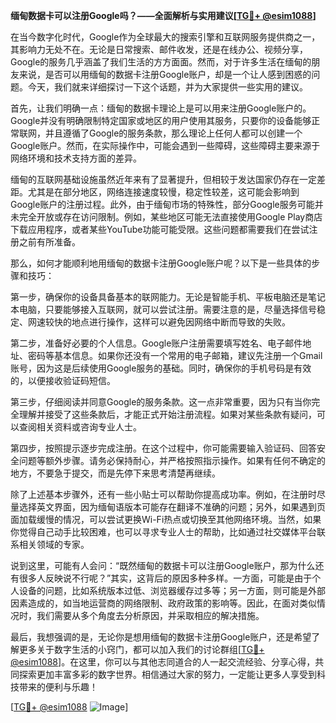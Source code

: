 **缅甸数据卡可以注册Google吗？——全面解析与实用建议[[TG💪+ @esim1088](https://t.me/s/esim1088)]**

在当今数字化时代，Google作为全球最大的搜索引擎和互联网服务提供商之一，其影响力无处不在。无论是日常搜索、邮件收发，还是在线办公、视频分享，Google的服务几乎涵盖了我们生活的方方面面。然而，对于许多生活在缅甸的朋友来说，是否可以用缅甸的数据卡注册Google账户，却是一个让人感到困惑的问题。今天，我们就来详细探讨一下这个话题，并为大家提供一些实用的建议。

首先，让我们明确一点：缅甸的数据卡理论上是可以用来注册Google账户的。Google并没有明确限制特定国家或地区的用户使用其服务，只要你的设备能够正常联网，并且遵循了Google的服务条款，那么理论上任何人都可以创建一个Google账户。然而，在实际操作中，可能会遇到一些障碍，这些障碍主要来源于网络环境和技术支持方面的差异。

缅甸的互联网基础设施虽然近年来有了显著提升，但相较于发达国家仍存在一定差距。尤其是在部分地区，网络连接速度较慢，稳定性较差，这可能会影响到Google账户的注册过程。此外，由于缅甸市场的特殊性，部分Google服务可能并未完全开放或存在访问限制。例如，某些地区可能无法直接使用Google Play商店下载应用程序，或者某些YouTube功能可能受限。这些问题都需要我们在尝试注册之前有所准备。

那么，如何才能顺利地用缅甸的数据卡注册Google账户呢？以下是一些具体的步骤和技巧：

第一步，确保你的设备具备基本的联网能力。无论是智能手机、平板电脑还是笔记本电脑，只要能够接入互联网，就可以尝试注册。需要注意的是，尽量选择信号稳定、网速较快的地点进行操作，这样可以避免因网络中断而导致的失败。

第二步，准备好必要的个人信息。Google账户注册需要填写姓名、电子邮件地址、密码等基本信息。如果你还没有一个常用的电子邮箱，建议先注册一个Gmail账号，因为这是后续使用Google服务的基础。同时，确保你的手机号码是有效的，以便接收验证码短信。

第三步，仔细阅读并同意Google的服务条款。这一点非常重要，因为只有当你完全理解并接受了这些条款后，才能正式开始注册流程。如果对某些条款有疑问，可以查阅相关资料或咨询专业人士。

第四步，按照提示逐步完成注册。在这个过程中，你可能需要输入验证码、回答安全问题等额外步骤。请务必保持耐心，并严格按照指示操作。如果有任何不确定的地方，不要急于提交，而是先停下来思考清楚再继续。

除了上述基本步骤外，还有一些小贴士可以帮助你提高成功率。例如，在注册时尽量选择英文界面，因为缅甸语版本可能存在翻译不准确的问题；另外，如果遇到页面加载缓慢的情况，可以尝试更换Wi-Fi热点或切换至其他网络环境。当然，如果你觉得自己动手比较困难，也可以寻求专业人士的帮助，比如通过社交媒体平台联系相关领域的专家。

说到这里，可能有人会问：“既然缅甸的数据卡可以注册Google账户，那为什么还有很多人反映说不行呢？”其实，这背后的原因多种多样。一方面，可能是由于个人设备的问题，比如系统版本过低、浏览器缓存过多等；另一方面，则可能是外部因素造成的，如当地运营商的网络限制、政府政策的影响等。因此，在面对类似情况时，我们需要从多个角度去分析原因，并采取相应的解决措施。

最后，我想强调的是，无论你是想用缅甸的数据卡注册Google账户，还是希望了解更多关于数字生活的小窍门，都可以加入我们的讨论群组[[TG💪+ @esim1088](https://t.me/s/esim1088)]。在这里，你可以与其他志同道合的人一起交流经验、分享心得，共同探索更加丰富多彩的数字世界。相信通过大家的努力，一定能让更多人享受到科技带来的便利与乐趣！

[[TG💪+ @esim1088](https://t.me/s/esim1088) ![Image](https://i.postimg.cc/4NQfJmqS/Snipaste-2025-05-13-00-14-12.png)]
